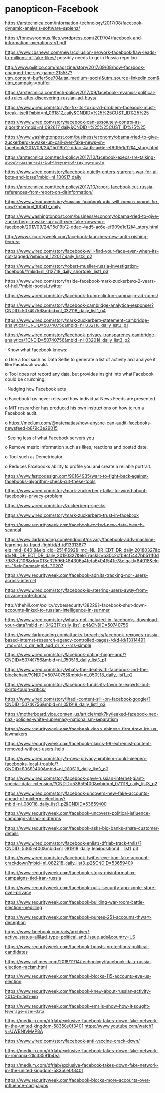 # panopticon-Facebook

https://arstechnica.com/information-technology/2017/08/facebook-dynamic-analysis-software-sapienz/

https://fbnewsroomus.files.wordpress.com/2017/04/facebook-and-information-operations-v1.pdf

https://www.cbsnews.com/news/collusion-network-facebook-flaw-leads-to-millions-of-fake-likes/ possibly needs to go in Russia repo too

http://www.politico.com/magazine/story/2017/09/08/how-facebook-changed-the-spy-game-215587?utm_content=buffer5ce70&utm_medium=social&utm_source=linkedin.com&utm_campaign=buffer

https://arstechnica.com/tech-policy/2017/09/facebook-revamps-political-ad-rules-after-discovering-russian-ad-buys/

https://www.wired.com/story/to-fix-its-toxic-ad-problem-facebook-must-break-itself?mbid=nl_091817_daily&CNDID=%25%25CUST_ID%25%25

https://www.wired.com/story/facebook-can-absolutely-control-its-algorithm?mbid=nl_092617_daily&CNDID=%25%25CUST_ID%25%25

https://www.washingtonpost.com/business/economy/obama-tried-to-give-zuckerberg-a-wake-up-call-over-fake-news-on-facebook/2017/09/24/15d19b12-ddac-4ad5-ac6e-ef909e1c1284_story.html

https://arstechnica.com/tech-policy/2017/10/facebook-execs-are-talking-about-russian-ads-but-theyre-not-saying-much/

https://www.wired.com/story/facebook-quietly-enters-starcraft-war-for-ai-bots-and-loses?mbid=nl_100917_daily

https://arstechnica.com/tech-policy/2017/10/report-facebook-cut-russia-references-from-report-on-disinformation/

https://www.wired.com/story/russias-facebook-ads-will-remain-secret-for-now/?mbid=nl_100417_daily

https://www.washingtonpost.com/business/economy/obama-tried-to-give-zuckerberg-a-wake-up-call-over-fake-news-on-facebook/2017/09/24/15d19b12-ddac-4ad5-ac6e-ef909e1c1284_story.html

http://www.securityweek.com/facebook-launches-new-anti-phishing-feature

https://www.wired.com/story/facebook-will-find-your-face-even-when-its-not-tagged/?mbid=nl_122017_daily_list3_p2

https://www.wired.com/story/robert-mueller-russia-investigation-facebook/?mbid=nl_012718_daily_shortdek_list1_p3

https://www.wired.com/story/inside-facebook-mark-zuckerberg-2-years-of-hell/?mbid=social_twitter

https://www.wired.com/story/facebook-trump-clinton-campaign-ad-cpms/

https://www.wired.com/story/facebook-cambridge-analytica-response/?CNDID=50740756&mbid=nl_032118_daily_list1_p4

https://www.wired.com/story/mark-zuckerberg-statement-cambridge-analytica/?CNDID=50740756&mbid=nl_032118_daily_list3_p1

https://www.wired.com/story/facebook-privacy-transparency-cambridge-analytica/?CNDID=50740756&mbid=nl_032018_daily_list3_p2

·        Know what Facebook knows:

o   Use a tool such as Data Selfie to generate a list of activity and analyse it, like Facebook would.

o   Tool does not record any data, but provides insight into what Facebook could be crunching.

·        Nudging how Facebook acts

o   Facebook has never released how individual News Feeds are presented.

o   MIT researcher has produced his own instructions on how to run a Facebook audit.

o   https://medium.com/@natematias/how-anyone-can-audit-facebooks-newsfeed-b879c3e29015

·        Seeing less of what Facebook servers you

o   Remove metric information such as likes, reactions and posted date.

o   Tool such as Demetricator.

o   Reduces Facebooks ability to profile you and create a reliable portrait.

 

https://www.fastcodesign.com/90164935/want-to-fight-back-against-facebooks-algorithm-check-out-these-tools

https://www.wired.com/story/mark-zuckerberg-talks-to-wired-about-facebooks-privacy-problem

https://www.wired.com/story/zuckerberg-speaks

https://www.wired.com/story/mark-zuckerberg-trust-in-facebook

https://www.securityweek.com/facebook-rocked-new-data-breach-scandal

https://www.darkreading.com/endpoint/privacy/facebook-adds-machine-learning-to-fraud-fight/d/d-id/1331367?elq_mid=84018&elq_cid=25141692&_mc=NL_DR_EDT_DR_daily_20180327&cid=NL_DR_EDT_DR_daily_20180327&elqTrackId=b30c2cfb9cf7447bb511f0d7983d2106&elq=013e32596b484306a4fefa6404f541e7&elqaid=84018&elqat=1&elqCampaignId=30207

https://www.securityweek.com/facebook-admits-tracking-non-users-across-internet

https://www.wired.com/story/facebook-is-steering-users-away-from-privacy-protections/

http://thehill.com/policy/cybersecurity/382298-facebook-shut-down-accounts-linked-to-russian-intelligence-in-summer

https://www.wired.com/story/whats-not-included-in-facebooks-download-your-data?mbid=nl_042317_daily_list1_p4&CNDID=50740756

https://www.darkreading.com/attacks-breaches/facebook-removes-russia-based-internet-research-agency-controlled-pages-/d/d-id/1331449?_mc=rss_x_drr_edt_aud_dr_x_x-rss-simple 

https://www.wired.com/story/facebook-dating-hinge-app/?CNDID=50740756&mbid=nl_050518_daily_list3_p1

https://www.wired.com/story/whats-the-deal-with-facebook-and-the-blockchain/?CNDID=50740756&mbid=nl_050918_daily_list1_p2

https://www.wired.com/story/facebook-funds-its-favorite-experts-but-skirts-tough-critics/

https://www.wired.com/story/jihadi-content-still-on-facebook-google/?CNDID=50740756&mbid=nl_051918_daily_list1_p3

https://motherboard.vice.com/en_us/article/mbk7ky/leaked-facebook-neo-nazi-policies-white-supremacy-nationalism-separatism

https://www.securityweek.com/facebook-deals-chinese-firm-draw-ire-us-lawmakers

https://www.securityweek.com/facebook-claims-99-extremist-content-removed-without-users-help

https://www.wired.com/story/a-new-privacy-problem-could-deepen-facebooks-legal-trouble/?CNDID=53659400&mbid=nl_060518_daily_list3_p3

https://www.wired.com/story/facebook-gave-russian-internet-giant-special-data-extension/?CNDID=53659400&mbid=nl_071118_daily_list3_p2

https://www.wired.com/story/facebook-uncovers-new-fake-accounts-ahead-of-midterm-elections?mbid=nl_080118_daily_list1_p2&CNDID=53659400

https://www.securityweek.com/facebook-uncovers-political-influence-campaign-ahead-midterms

https://www.securityweek.com/facebook-asks-big-banks-share-customer-details

https://www.wired.com/story/facebook-enlists-dfrlab-track-trolls/?CNDID=53659400&mbid=nl_081918_daily_leadposition4__list1_p3

https://www.wired.com/story/facebook-twitter-eye-iran-fake-account-crackdown?mbid=nl_082218_daily_list3_p2&CNDID=53659400

https://www.securityweek.com/facebook-stops-misinformation-campaigns-tied-iran-russia

https://www.securityweek.com/facebook-pulls-security-app-apple-store-over-privacy

https://www.securityweek.com/facebook-building-war-room-battle-election-meddling

https://www.securityweek.com/facebook-purges-251-accounts-thwart-deception

https://www.facebook.com/ads/archive/?active_status=all&ad_type=political_and_issue_ads&country=US

https://www.securityweek.com/facebook-boosts-protections-political-candidates

https://www.nytimes.com/2018/11/14/technology/facebook-data-russia-election-racism.html

https://www.securityweek.com/facebook-blocks-115-accounts-eve-us-election

https://www.securityweek.com/facebook-knew-about-russian-activity-2014-british-mp

https://www.securityweek.com/facebook-emails-show-how-it-sought-leverage-user-data

https://medium.com/dfrlab/exclusive-facebook-takes-down-fake-network-in-the-united-kingdom-58350e0f3401
https://www.youtube.com/watch?v=UWBNfvMAP8A

https://www.wired.com/story/facebook-anti-vaccine-crack-down/

https://medium.com/dfrlab/exclusive-facebook-takes-down-fake-network-in-romania-20c33591b4ea

https://medium.com/dfrlab/exclusive-facebook-takes-down-fake-network-in-the-united-kingdom-58350e0f3401

https://www.securityweek.com/facebook-blocks-more-accounts-over-influence-campaigns
